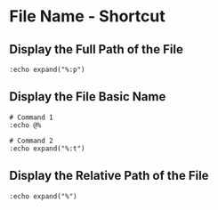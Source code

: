 # File Name - Shortcut

## Display the Full Path of the File

```vim
:echo expand("%:p")
```

## Display the File Basic Name

```vim
# Command 1
:echo @%

# Command 2
:echo expand("%:t")
```

## Display the Relative Path of the File

```vim
:echo expand("%")
```
